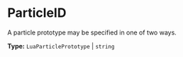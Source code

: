 # ParticleID

A particle prototype may be specified in one of two ways.

**Type:** `LuaParticlePrototype` | `string`

